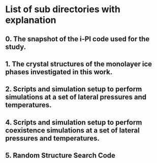 # List of sub directories with explanation

## 0. The snapshot of the i-PI code used for the study. 

## 1. The crystal structures of the monolayer ice phases investigated in this work.

## 2. Scripts and simulation setup to perform simulations at a set of lateral pressures and temperatures. 

## 4. Scripts and simulation setup to perform coexistence simulations at a set of lateral pressures and temperatures.

## 5. Random Structure Search Code
